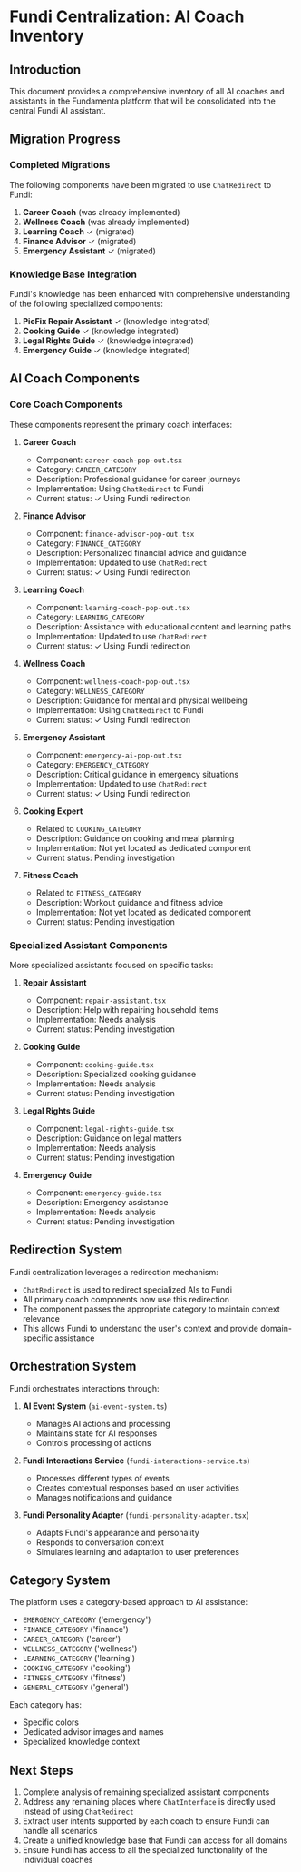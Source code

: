 # Fundi Centralization: AI Coach Inventory

## Introduction
This document provides a comprehensive inventory of all AI coaches and assistants in the Fundamenta platform that will be consolidated into the central Fundi AI assistant.

## Migration Progress

### Completed Migrations
The following components have been migrated to use `ChatRedirect` to Fundi:

1. **Career Coach** (was already implemented)
2. **Wellness Coach** (was already implemented)
3. **Learning Coach** ✓ (migrated)
4. **Finance Advisor** ✓ (migrated)
5. **Emergency Assistant** ✓ (migrated)

### Knowledge Base Integration
Fundi's knowledge has been enhanced with comprehensive understanding of the following specialized components:

1. **PicFix Repair Assistant** ✓ (knowledge integrated)
2. **Cooking Guide** ✓ (knowledge integrated)
3. **Legal Rights Guide** ✓ (knowledge integrated)
4. **Emergency Guide** ✓ (knowledge integrated)

## AI Coach Components

### Core Coach Components
These components represent the primary coach interfaces:

1. **Career Coach**
   - Component: `career-coach-pop-out.tsx`
   - Category: `CAREER_CATEGORY`
   - Description: Professional guidance for career journeys
   - Implementation: Using `ChatRedirect` to Fundi
   - Current status: ✓ Using Fundi redirection

2. **Finance Advisor**
   - Component: `finance-advisor-pop-out.tsx`
   - Category: `FINANCE_CATEGORY`
   - Description: Personalized financial advice and guidance
   - Implementation: Updated to use `ChatRedirect`
   - Current status: ✓ Using Fundi redirection

3. **Learning Coach**
   - Component: `learning-coach-pop-out.tsx`
   - Category: `LEARNING_CATEGORY`
   - Description: Assistance with educational content and learning paths
   - Implementation: Updated to use `ChatRedirect`
   - Current status: ✓ Using Fundi redirection

4. **Wellness Coach**
   - Component: `wellness-coach-pop-out.tsx`
   - Category: `WELLNESS_CATEGORY`
   - Description: Guidance for mental and physical wellbeing
   - Implementation: Using `ChatRedirect` to Fundi
   - Current status: ✓ Using Fundi redirection

5. **Emergency Assistant**
   - Component: `emergency-ai-pop-out.tsx`
   - Category: `EMERGENCY_CATEGORY`
   - Description: Critical guidance in emergency situations
   - Implementation: Updated to use `ChatRedirect`
   - Current status: ✓ Using Fundi redirection
   
6. **Cooking Expert**
   - Related to `COOKING_CATEGORY` 
   - Description: Guidance on cooking and meal planning
   - Implementation: Not yet located as dedicated component
   - Current status: Pending investigation

7. **Fitness Coach**
   - Related to `FITNESS_CATEGORY` 
   - Description: Workout guidance and fitness advice
   - Implementation: Not yet located as dedicated component
   - Current status: Pending investigation

### Specialized Assistant Components
More specialized assistants focused on specific tasks:

1. **Repair Assistant**
   - Component: `repair-assistant.tsx`
   - Description: Help with repairing household items
   - Implementation: Needs analysis
   - Current status: Pending investigation

2. **Cooking Guide**
   - Component: `cooking-guide.tsx`
   - Description: Specialized cooking guidance
   - Implementation: Needs analysis
   - Current status: Pending investigation

3. **Legal Rights Guide**
   - Component: `legal-rights-guide.tsx`
   - Description: Guidance on legal matters
   - Implementation: Needs analysis
   - Current status: Pending investigation

4. **Emergency Guide**
   - Component: `emergency-guide.tsx`
   - Description: Emergency assistance
   - Implementation: Needs analysis
   - Current status: Pending investigation

## Redirection System

Fundi centralization leverages a redirection mechanism:
- `ChatRedirect` is used to redirect specialized AIs to Fundi
- All primary coach components now use this redirection
- The component passes the appropriate category to maintain context relevance
- This allows Fundi to understand the user's context and provide domain-specific assistance

## Orchestration System

Fundi orchestrates interactions through:
1. **AI Event System** (`ai-event-system.ts`)
   - Manages AI actions and processing
   - Maintains state for AI responses
   - Controls processing of actions

2. **Fundi Interactions Service** (`fundi-interactions-service.ts`)
   - Processes different types of events
   - Creates contextual responses based on user activities
   - Manages notifications and guidance

3. **Fundi Personality Adapter** (`fundi-personality-adapter.tsx`)
   - Adapts Fundi's appearance and personality
   - Responds to conversation context
   - Simulates learning and adaptation to user preferences

## Category System 
The platform uses a category-based approach to AI assistance:
- `EMERGENCY_CATEGORY` ('emergency')
- `FINANCE_CATEGORY` ('finance')
- `CAREER_CATEGORY` ('career')
- `WELLNESS_CATEGORY` ('wellness')
- `LEARNING_CATEGORY` ('learning')
- `COOKING_CATEGORY` ('cooking')
- `FITNESS_CATEGORY` ('fitness')
- `GENERAL_CATEGORY` ('general')

Each category has:
- Specific colors
- Dedicated advisor images and names
- Specialized knowledge context

## Next Steps

1. Complete analysis of remaining specialized assistant components
2. Address any remaining places where `ChatInterface` is directly used instead of using `ChatRedirect`
3. Extract user intents supported by each coach to ensure Fundi can handle all scenarios
4. Create a unified knowledge base that Fundi can access for all domains
5. Ensure Fundi has access to all the specialized functionality of the individual coaches